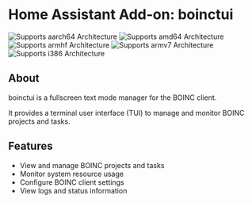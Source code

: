 # Home Assistant Add-on: boinctui

![Supports aarch64 Architecture][aarch64-shield]
![Supports amd64 Architecture][amd64-shield]
![Supports armhf Architecture][armhf-shield]
![Supports armv7 Architecture][armv7-shield]
![Supports i386 Architecture][i386-shield]

## About

boinctui is a fullscreen text mode manager for the BOINC client.

It provides a terminal user interface (TUI) to manage and monitor BOINC projects and tasks.

## Features

- View and manage BOINC projects and tasks
- Monitor system resource usage
- Configure BOINC client settings
- View logs and status information

[aarch64-shield]: https://img.shields.io/badge/aarch64-yes-green.svg
[amd64-shield]: https://img.shields.io/badge/amd64-yes-green.svg
[armhf-shield]: https://img.shields.io/badge/armhf-yes-green.svg
[armv7-shield]: https://img.shields.io/badge/armv7-yes-green.svg
[i386-shield]: https://img.shields.io/badge/i386-yes-green.svg
[hectorespert]: https://github.com/hectorespert
